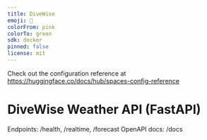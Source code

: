 ```yaml
---
title: DiveWise
emoji: 🦀
colorFrom: pink
colorTo: green
sdk: docker
pinned: false
license: mit
---
```


Check out the configuration reference at https://huggingface.co/docs/hub/spaces-config-reference
# DiveWise Weather API (FastAPI)
Endpoints: /health, /realtime, /forecast
OpenAPI docs: /docs